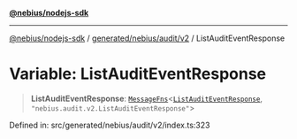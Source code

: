 [**@nebius/nodejs-sdk**](../../../../../README.md)

---

[@nebius/nodejs-sdk](../../../../../README.md) / [generated/nebius/audit/v2](../README.md) / ListAuditEventResponse

# Variable: ListAuditEventResponse

> **ListAuditEventResponse**: [`MessageFns`](../../../../../runtime/protos/core/interfaces/MessageFns.md)\<[`ListAuditEventResponse`](../interfaces/ListAuditEventResponse.md), `"nebius.audit.v2.ListAuditEventResponse"`\>

Defined in: src/generated/nebius/audit/v2/index.ts:323
